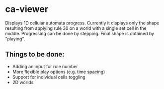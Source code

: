 ca-viewer
=========

Displays 1D cellular automata progress.
Currently it displays only the shape resulting from applying rule 30 on a world with a single set cell in the middle. Progressing can be done by stepping. Final shape is obtained by "playing".

Things to be done:
------------------
- Adding an input for rule number
- More flexible play options (e.g. time spacing)
- Support for individual cells toggling
- 2D worlds
